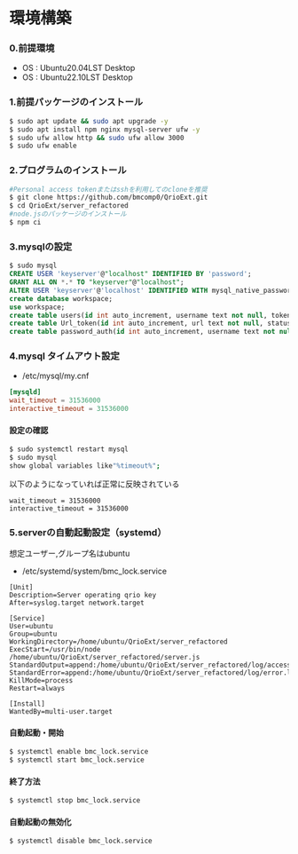 # 環境構築　
### 0.前提環境
- OS : Ubuntu20.04LST Desktop
- OS : Ubuntu22.10LST Desktop

[](3000番のポートを開放しているのにserver.js内では3030番を指定している)
### 1.前提パッケージのインストール
```bash
$ sudo apt update && sudo apt upgrade -y
$ sudo apt install npm nginx mysql-server ufw -y
$ sudo ufw allow http && sudo ufw allow 3000
$ sudo ufw enable
```

### 2.プログラムのインストール
```bash
#Personal access tokenまたはsshを利用してのcloneを推奨
$ git clone https://github.com/bmcomp0/QrioExt.git
$ cd QrioExt/server_refactored
#node.jsのパッケージのインストール
$ npm ci
```

### 3.mysqlの設定
```sql
$ sudo mysql
CREATE USER 'keyserver'@"localhost" IDENTIFIED BY 'password';
GRANT ALL ON *.* TO "keyserver"@"localhost"; 
ALTER USER 'keyserver'@'localhost' IDENTIFIED WITH mysql_native_password BY '23Y04M20D';
create database workspace;
use workspace;
create table users(id int auto_increment, username text not null, token text not null, status int default 1, expiration_date datetime not null, primary key(id));
create table Url_token(id int auto_increment, url text not null, status int default 1, primary key(id));
create table password_auth(id int auto_increment, username text not null, password text not null, status int default 1, expiration_date datetime not null, primary key(id));
```

### 4.mysql タイムアウト設定
- /etc/mysql/my.cnf
```:/etc/mysql/my.cnf
[mysqld]
wait_timeout = 31536000
interactive_timeout = 31536000
```
#### 設定の確認
```bash
$ sudo systemctl restart mysql
$ sudo mysql
show global variables like"%timeout%";
```
以下のようになっていれば正常に反映されている
```
wait_timeout = 31536000
interactive_timeout = 31536000
```
[](作業ディレクトリを~/QrioKeyServerとしてるのにWorkingDirectoryで別の場所を指定しているので、作業ディレクトリを~/QrioExtとする)
### 5.serverの自動起動設定（systemd）
想定ユーザー,グループ名はubuntu
- /etc/systemd/system/bmc_lock.service
```
[Unit]
Description=Server operating qrio key
After=syslog.target network.target

[Service]
User=ubuntu
Group=ubuntu
WorkingDirectory=/home/ubuntu/QrioExt/server_refactored
ExecStart=/usr/bin/node /home/ubuntu/QrioExt/server_refactored/server.js
StandardOutput=append:/home/ubuntu/QrioExt/server_refactored/log/access.log
StandardError=append:/home/ubuntu/QrioExt/server_refactored/log/error.log
KillMode=process
Restart=always

[Install]
WantedBy=multi-user.target
```

#### 自動起動・開始

```bash
$ systemctl enable bmc_lock.service
$ systemctl start bmc_lock.service
```
#### 終了方法
```bash
$ systemctl stop bmc_lock.service
```
#### 自動起動の無効化
```bash
$ systemctl disable bmc_lock.service
```



